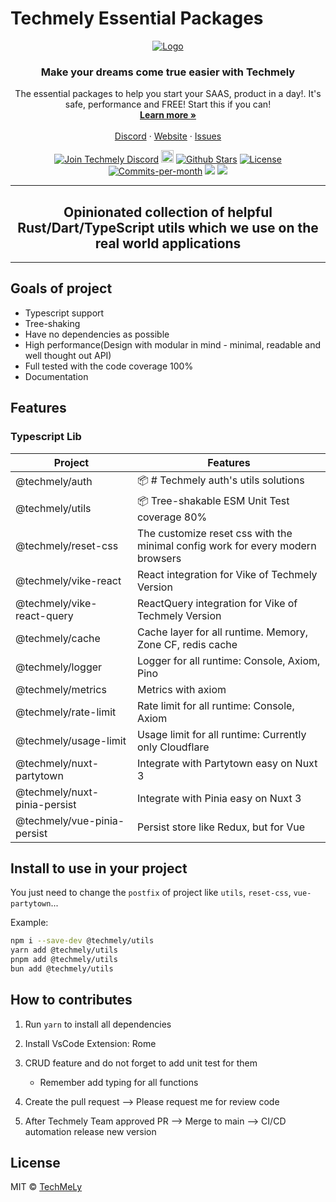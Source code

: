 # Techmely Essential Packages

<!-- PROJECT LOGO -->
<p align="center">
  <a href="https://github.com/techmely/essential-packages">
   <img src="https://i.ibb.co/3zBkRpd/LogoX300.png" alt="Logo">
  </a>

  <h3 align="center">Make your dreams come true easier with Techmely
</h3>

  <p align="center">
    The essential packages to help you start your SAAS, product in a day!.
    It's safe, performance and FREE! Start this if you can!
    <br />
    <a href="https://techmely.com"><strong>Learn more »</strong></a>
    <br />
    <br />
    <a href="https://chat.techmely.com">Discord</a>
    ·
    <a href="https://techmely.com/essential-packages">Website</a>
    ·
    <a href="https://github.com/techmely/essential-ts-packages/issues">Issues</a>
  </p>
</p>

<p align="center">
   <a href="https://chat.techmely.com"><img src="https://img.shields.io/badge/Discord-chat.techmely.com-%234A154B" alt="Join Techmely Discord"></a>
   <a href="https://status.techmely.com"><img height="20px" src="https://betteruptime.com/status-badges/v1/monitor/a9kf.svg" alt="Uptime"></a>
   <a href="https://github.com/techmely/essential-packages.com/stargazers"><img src="https://img.shields.io/github/stars/techmely/essential-packages" alt="Github Stars"></a>
   <a href="https://github.com/techmely/essential-packages.com/blob/main/LICENSE"><img src="https://img.shields.io/badge/license-MIT-purple" alt="License"></a>
   <a href="https://github.com/techmely/essential-packages/pulse"><img src="https://img.shields.io/github/commit-activity/m/techmely/essential-packages" alt="Commits-per-month"></a>
   <a href="https://youtube.com/@techmely"><img src="https://img.shields.io/youtube/channel/subscribers/UCg3EWZXQK0bnbQISG50Nwfg"></a>
   <a href="https://contributor-covenant.org/version/1/4/code-of-conduct/ "><img src="https://img.shields.io/badge/Contributor%20Covenant-1.4-purple" /></a>
</p>

---

<h2 align="center">
  Opinionated collection of helpful Rust/Dart/TypeScript utils which we use on the real world applications
</h2>

<hr>

## Goals of project

- Typescript support
- Tree-shaking
- Have no dependencies as possible
- High performance(Design with modular in mind - minimal, readable and well thought out API)
- Full tested with the code coverage 100%
- Documentation

## Features

### Typescript Lib

| Project                      | Features                                                                       |
| ---------------------------- | ------------------------------------------------------------------------------ |
| @techmely/auth               | 📦 # Techmely auth's utils solutions                                           |
| @techmely/utils              | 📦 Tree-shakable ESM Unit Test coverage 80%                                    |
| @techmely/reset-css          | The customize reset css with the minimal config work for every modern browsers |
| @techmely/vike-react         | React integration for Vike of Techmely Version                                 |
| @techmely/vike-react-query   | ReactQuery integration for Vike of Techmely Version                            |
| @techmely/cache              | Cache layer for all runtime. Memory, Zone CF, redis cache                      |
| @techmely/logger             | Logger for all runtime: Console, Axiom, Pino                                   |
| @techmely/metrics            | Metrics with axiom                                                             |
| @techmely/rate-limit         | Rate limit for all runtime: Console, Axiom                                     |
| @techmely/usage-limit        | Usage limit for all runtime: Currently only Cloudflare                         |
| @techmely/nuxt-partytown     | Integrate with Partytown easy on Nuxt 3                                        |
| @techmely/nuxt-pinia-persist | Integrate with Pinia easy on Nuxt 3                                            |
| @techmely/vue-pinia-persist  | Persist store like Redux, but for Vue                                          |


## Install to use in your project

You just need to change the `postfix` of project like `utils`, `reset-css`, `vue-partytown`...


Example:

```bash
npm i --save-dev @techmely/utils
yarn add @techmely/utils
pnpm add @techmely/utils
bun add @techmely/utils
```
## How to contributes

1. Run `yarn` to install all dependencies

2. Install VsCode Extension: Rome
3. CRUD feature and do not forget to add unit test for them
   - Remember add typing for all functions

4. Create the pull request --> Please request me for review code
5. After Techmely Team approved PR --> Merge to main --> CI/CD automation release new version

## License

MIT &copy; [TechMeLy](https://github.com/sponsors/TechMeLy)
